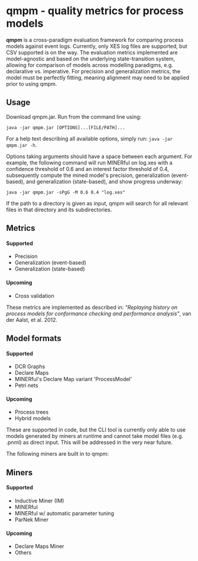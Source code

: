 # qmpm - quality metrics for process models

**qmpm** is a cross-paradigm evaluation framework for comparing process models against event logs. Currently, only XES log files are supported, but CSV supported is on the way. The evaluation metrics implemented are model-agnostic and based on the underlying state-transition system, allowing for comparison of models across modelling paradigms, e.g. declarative vs. imperative. For precision and generalization metrics, the model must be perfectly fitting, meaning alignment may need to be applied prior to using qmpm.

## Usage

Download qmpm.jar. Run from the command line using:

`java -jar qmpm.jar [OPTIONS]...[FILE/PATH]...`

For a help text describing all available options, simply run: `java -jar qmpm.jar -h`.

Options taking arguments should have a space between each argument. For example, the following command will run MINERful on log.xes with a confidence threshold of 0.6 and an interest factor threshold of 0.4, subsequently compute the mined model's precision, generalization (event-based), and generalization (state-based), and show progress underway:

`java -jar qmpm.jar -sPgG -M 0.6 0.4 "log.xes"`

If the path to a directory is given as input, qmpm will search for all relevant files in that directory and its subdirectories.

## Metrics
#### Supported
- Precision
- Generalization (event-based)
- Generalization (state-based)
#### Upcoming
- Cross validation

These metrics are implemented as described in: *"Replaying history on process models for conformance checking and performance analysis"*, van der Aalst, et al. 2012.

## Model formats
#### Supported
- DCR Graphs
- Declare Maps
- MINERful's Declare Map variant 'ProcessModel'
- Petri nets
#### Upcoming
- Process trees
- Hybrid models

These are supported in code, but the CLI tool is currently only able to use models generated by miners at runtime and cannot take model files (e.g. .pnml) as direct input. This will be addressed in the very near future. 

The following miners are built in to qmpm:

## Miners
#### Supported
- Inductive Miner (IM)
- MINERful
- MINERful w/ automatic parameter tuning
- ParNek Miner
#### Upcoming
- Declare Maps Miner
- Others
